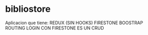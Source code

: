 # bibliostore

Aplicacion que tiene: 
REDUX (SIN HOOKS)
FIRESTONE
BOOSTRAP
ROUTING
LOGIN CON FIRESTONE
ES UN CRUD
